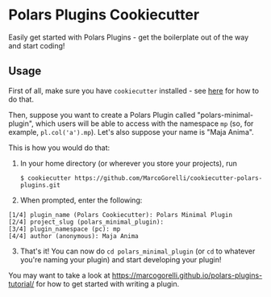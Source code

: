 # Polars Plugins Cookiecutter

Easily get started with Polars Plugins - get the boilerplate
out of the way and start coding!

## Usage

First of all, make sure you have `cookiecutter` installed - see
[here](https://cookiecutter.readthedocs.io/en/stable/installation.html)
for how to do that.

Then, suppose you want to create a Polars Plugin called "polars-minimal-plugin",
which users will be able to access with the namespace `mp` (so, for example,
`pl.col('a').mp`). Let's also suppose your name is "Maja Anima".

This is how you would do that:

1. In your home directory (or wherever you store your projects), run
   ```console
   $ cookiecutter https://github.com/MarcoGorelli/cookiecutter-polars-plugins.git
   ```
2. When prompted, enter the following:
  ```
  [1/4] plugin_name (Polars Cookiecutter): Polars Minimal Plugin
  [2/4] project_slug (polars_minimal_plugin):
  [3/4] plugin_namespace (pc): mp
  [4/4] author (anonymous): Maja Anima
  ```
3. That's it! You can now do `cd polars_minimal_plugin` (or `cd` to
   whatever you're naming your plugin) and start developing your plugin!

You may want to take a look at https://marcogorelli.github.io/polars-plugins-tutorial/
for how to get started with writing a plugin.

